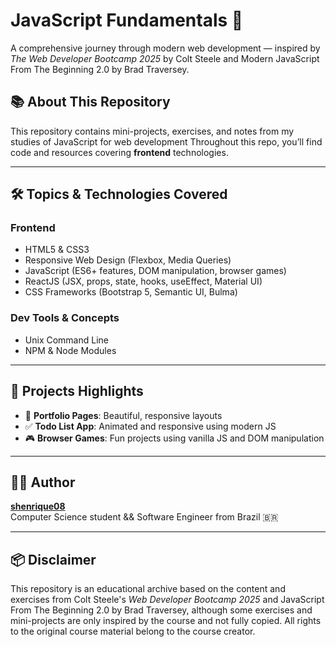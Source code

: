 # JavaScript Fundamentals 🚀  
A comprehensive journey through modern web development — inspired by *The Web Developer Bootcamp 2025* by Colt Steele and Modern JavaScript From The Beginning 2.0 by Brad Traversey.

## 📚 About This Repository

This repository contains mini-projects, exercises, and notes from my studies of JavaScript for web development
Throughout this repo, you’ll find code and resources covering **frontend** technologies.

---

## 🛠️ Topics & Technologies Covered

### Frontend
- HTML5 & CSS3  
- Responsive Web Design (Flexbox, Media Queries)  
- JavaScript (ES6+ features, DOM manipulation, browser games)  
- ReactJS (JSX, props, state, hooks, useEffect, Material UI)  
- CSS Frameworks (Bootstrap 5, Semantic UI, Bulma)  

### Dev Tools & Concepts
- Unix Command Line  
- NPM & Node Modules  

---

## 📌 Projects Highlights

- 📸 **Portfolio Pages**: Beautiful, responsive layouts  
- ✅ **Todo List App**: Animated and responsive using modern JS  
- 🎮 **Browser Games**: Fun projects using vanilla JS and DOM manipulation  

---

## 👨‍💻 Author

**[shenrique08](https://github.com/shenrique08)**  
Computer Science student && Software Engineer from Brazil 🇧🇷

---

## 📦 Disclaimer

This repository is an educational archive based on the content and exercises from Colt Steele's *Web Developer Bootcamp 2025* and JavaScript From The Beginning 2.0 by Brad Traversey, although some exercises and mini-projects are only inspired by the course and not fully copied. All rights to the original course material belong to the course creator.
